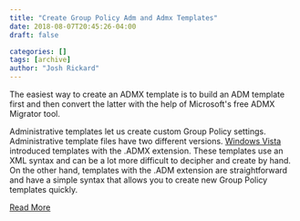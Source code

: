 ```yaml
---
title: "Create Group Policy Adm and Admx Templates"
date: 2018-08-07T20:45:26-04:00
draft: false

categories: []
tags: [archive]
author: "Josh Rickard"
---
```

The easiest way to create an ADMX template is to build an ADM template first and then convert the latter with the help of Microsoft's free ADMX Migrator tool.

Administrative templates let us create custom Group Policy settings. Administrative template files have two different versions. <a href="https://4sysops.com/archives/new-administrative-templates-admx-for-windows-vista/">Windows Vista</a> introduced templates with the .ADMX extension. These templates use an XML syntax and can be a lot more difficult to decipher and create by hand. On the other hand, templates with the .ADM extension are straightforward and have a simple syntax that allows you to create new Group Policy templates quickly.

<a href="https://4sysops.com/archives/create-group-policy-adm-and-admx-templates/">Read More</a>
